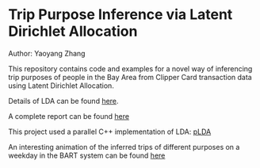 # Trip Purpose Inference via Latent Dirichlet Allocation

Author: Yaoyang Zhang

This repository contains code and examples for a novel way of inferencing trip purposes of people in the Bay Area from Clipper Card transaction data using Latent Dirichlet Allocation.

Details of LDA can be found [here](http://www.cs.columbia.edu/~blei/papers/BleiNgJordan2003.pdf).

A complete report can be found [here](https://github.com/zyy-martin/Trip-Purpose-Inference-via-LDA/blob/master/report.pdf)

This project used a parallel C++ implementation of LDA: [pLDA](http://openbigdatagroup.github.io/plda/)

An interesting animation of the inferred trips of different purposes on a weekday in the BART system can be found [here](https://github.com/zyy-martin/Trip-Purpose-Inference-via-LDA/tree/master/animation)
